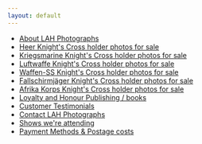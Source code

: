 ```yaml
---
layout: default
---
```


<nav>
  <ul class="over">
    <li><a href="./about.html">About LAH Photographs</a></li>
    <li><a href="./reich_detail.html">Heer Knight's Cross holder photos for sale</a></li>
    <li><a href="./berlin_detail.html">Kriegsmarine Knight's Cross holder photos for sale</a></li>
    <li><a href="./books.html">Luftwaffe Knight's Cross holder photos for sale</a></li>
    <li><a href="./axisforces.html">Waffen-SS Knight's Cross holder photos for sale</a></li>
    <li><a href="./published.html">Fallschirmjäger Knight's Cross holder photos for sale</a></li>
    <li><a href="./europeanvolunteer.html">Afrika Korps Knight's Cross holder photos for sale</a></li>
    <li><a href="./signedphotos.html">Loyalty and Honour Publishing / books</a></li>
    <li><a href="./testimonials.html">Customer Testimonials</a></li>
    <li><a href="./contact.html">Contact LAH Photographs</a></li>
    <li><a href="./shows.html">Shows we're attending </a></li>
    <li><a href="./payment&postage.html">Payment Methods &amp; Postage costs </a></li>
  </ul>
</nav>

<div id="logo">
  <p align="right" img src="./assets/Voigtlander.gif"/p>
</div>

